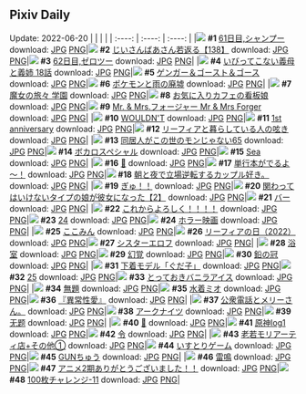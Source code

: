## Pixiv Daily
Update: 2022-06-20
|      |      |      |
| :----: | :----: | :----: |
|![](https://pixiv.microyu.workers.dev/c/240x480/img-master/img/2022/06/18/00/00/04/99118313_p0_master1200.jpg) **#1** [61日目,シャンプー](https://www.pixiv.net/artworks/99118313) download: [JPG](https://pixiv.microyu.workers.dev/img-original/img/2022/06/18/00/00/04/99118313_p0.jpg) [PNG](https://pixiv.microyu.workers.dev/img-original/img/2022/06/18/00/00/04/99118313_p0.png)|![](https://pixiv.microyu.workers.dev/c/240x480/img-master/img/2022/06/18/11/04/08/99126603_p0_master1200.jpg) **#2** [じいさんばあさん若返る【138】](https://www.pixiv.net/artworks/99126603) download: [JPG](https://pixiv.microyu.workers.dev/img-original/img/2022/06/18/11/04/08/99126603_p0.jpg) [PNG](https://pixiv.microyu.workers.dev/img-original/img/2022/06/18/11/04/08/99126603_p0.png)|![](https://pixiv.microyu.workers.dev/c/240x480/img-master/img/2022/06/19/00/00/13/99142922_p0_master1200.jpg) **#3** [62日目,ゼロツー](https://www.pixiv.net/artworks/99142922) download: [JPG](https://pixiv.microyu.workers.dev/img-original/img/2022/06/19/00/00/13/99142922_p0.jpg) [PNG](https://pixiv.microyu.workers.dev/img-original/img/2022/06/19/00/00/13/99142922_p0.png)|
|![](https://pixiv.microyu.workers.dev/c/240x480/img-master/img/2022/06/18/00/05/08/99118689_p0_master1200.jpg) **#4** [いびってこない義母と義姉  18話](https://www.pixiv.net/artworks/99118689) download: [JPG](https://pixiv.microyu.workers.dev/img-original/img/2022/06/18/00/05/08/99118689_p0.jpg) [PNG](https://pixiv.microyu.workers.dev/img-original/img/2022/06/18/00/05/08/99118689_p0.png)|![](https://pixiv.microyu.workers.dev/c/240x480/img-master/img/2022/06/19/00/00/10/99142893_p0_master1200.jpg) **#5** [ゲンガー＆ゴースト＆ゴース](https://www.pixiv.net/artworks/99142893) download: [JPG](https://pixiv.microyu.workers.dev/img-original/img/2022/06/19/00/00/10/99142893_p0.jpg) [PNG](https://pixiv.microyu.workers.dev/img-original/img/2022/06/19/00/00/10/99142893_p0.png)|![](https://pixiv.microyu.workers.dev/c/240x480/img-master/img/2022/06/19/00/00/39/99143029_p0_master1200.jpg) **#6** [ポケモンと雨の廃墟](https://www.pixiv.net/artworks/99143029) download: [JPG](https://pixiv.microyu.workers.dev/img-original/img/2022/06/19/00/00/39/99143029_p0.jpg) [PNG](https://pixiv.microyu.workers.dev/img-original/img/2022/06/19/00/00/39/99143029_p0.png)|
|![](https://pixiv.microyu.workers.dev/c/240x480/img-master/img/2022/06/18/00/00/02/99118291_p0_master1200.jpg) **#7** [魔女の旅々 学園](https://www.pixiv.net/artworks/99118291) download: [JPG](https://pixiv.microyu.workers.dev/img-original/img/2022/06/18/00/00/02/99118291_p0.jpg) [PNG](https://pixiv.microyu.workers.dev/img-original/img/2022/06/18/00/00/02/99118291_p0.png)|![](https://pixiv.microyu.workers.dev/c/240x480/img-master/img/2022/06/19/00/00/07/99142863_p0_master1200.jpg) **#8** [お気に入りカフェの看板娘](https://www.pixiv.net/artworks/99142863) download: [JPG](https://pixiv.microyu.workers.dev/img-original/img/2022/06/19/00/00/07/99142863_p0.jpg) [PNG](https://pixiv.microyu.workers.dev/img-original/img/2022/06/19/00/00/07/99142863_p0.png)|![](https://pixiv.microyu.workers.dev/c/240x480/img-master/img/2022/06/18/04/39/06/99122770_p0_master1200.jpg) **#9** [Mr. & Mrs.フォージャー Mr & Mrs Forger](https://www.pixiv.net/artworks/99122770) download: [JPG](https://pixiv.microyu.workers.dev/img-original/img/2022/06/18/04/39/06/99122770_p0.jpg) [PNG](https://pixiv.microyu.workers.dev/img-original/img/2022/06/18/04/39/06/99122770_p0.png)|
|![](https://pixiv.microyu.workers.dev/c/240x480/img-master/img/2022/06/18/00/01/16/99118544_p0_master1200.jpg) **#10** [WOULDN'T](https://www.pixiv.net/artworks/99118544) download: [JPG](https://pixiv.microyu.workers.dev/img-original/img/2022/06/18/00/01/16/99118544_p0.jpg) [PNG](https://pixiv.microyu.workers.dev/img-original/img/2022/06/18/00/01/16/99118544_p0.png)|![](https://pixiv.microyu.workers.dev/c/240x480/img-master/img/2022/06/18/00/02/02/99118572_p0_master1200.jpg) **#11** [1st anniversary](https://www.pixiv.net/artworks/99118572) download: [JPG](https://pixiv.microyu.workers.dev/img-original/img/2022/06/18/00/02/02/99118572_p0.jpg) [PNG](https://pixiv.microyu.workers.dev/img-original/img/2022/06/18/00/02/02/99118572_p0.png)|![](https://pixiv.microyu.workers.dev/c/240x480/img-master/img/2022/06/18/12/12/49/99127655_p0_master1200.jpg) **#12** [リーフィアと暮らしている人の呟き](https://www.pixiv.net/artworks/99127655) download: [JPG](https://pixiv.microyu.workers.dev/img-original/img/2022/06/18/12/12/49/99127655_p0.jpg) [PNG](https://pixiv.microyu.workers.dev/img-original/img/2022/06/18/12/12/49/99127655_p0.png)|
|![](https://pixiv.microyu.workers.dev/c/240x480/img-master/img/2022/06/18/17/11/38/99132678_p0_master1200.jpg) **#13** [同居人がこの世のモンじゃない65](https://www.pixiv.net/artworks/99132678) download: [JPG](https://pixiv.microyu.workers.dev/img-original/img/2022/06/18/17/11/38/99132678_p0.jpg) [PNG](https://pixiv.microyu.workers.dev/img-original/img/2022/06/18/17/11/38/99132678_p0.png)|![](https://pixiv.microyu.workers.dev/c/240x480/img-master/img/2022/06/19/12/02/53/99153018_p0_master1200.jpg) **#14** [ボカロスペシャル](https://www.pixiv.net/artworks/99153018) download: [JPG](https://pixiv.microyu.workers.dev/img-original/img/2022/06/19/12/02/53/99153018_p0.jpg) [PNG](https://pixiv.microyu.workers.dev/img-original/img/2022/06/19/12/02/53/99153018_p0.png)|![](https://pixiv.microyu.workers.dev/c/240x480/img-master/img/2022/06/19/09/43/51/99145597_p0_master1200.jpg) **#15** [Sea](https://www.pixiv.net/artworks/99145597) download: [JPG](https://pixiv.microyu.workers.dev/img-original/img/2022/06/19/09/43/51/99145597_p0.jpg) [PNG](https://pixiv.microyu.workers.dev/img-original/img/2022/06/19/09/43/51/99145597_p0.png)|
|![](https://pixiv.microyu.workers.dev/c/240x480/img-master/img/2022/06/18/01/11/45/99120299_p0_master1200.jpg) **#16** [🌙](https://www.pixiv.net/artworks/99120299) download: [JPG](https://pixiv.microyu.workers.dev/img-original/img/2022/06/18/01/11/45/99120299_p0.jpg) [PNG](https://pixiv.microyu.workers.dev/img-original/img/2022/06/18/01/11/45/99120299_p0.png)|![](https://pixiv.microyu.workers.dev/c/240x480/img-master/img/2022/06/18/17/12/28/99132693_p0_master1200.jpg) **#17** [単行本がでるよ～！](https://www.pixiv.net/artworks/99132693) download: [JPG](https://pixiv.microyu.workers.dev/img-original/img/2022/06/18/17/12/28/99132693_p0.jpg) [PNG](https://pixiv.microyu.workers.dev/img-original/img/2022/06/18/17/12/28/99132693_p0.png)|![](https://pixiv.microyu.workers.dev/c/240x480/img-master/img/2022/06/18/14/21/24/99125608_p0_master1200.jpg) **#18** [朝と夜で立場逆転するカップル好き。](https://www.pixiv.net/artworks/99125608) download: [JPG](https://pixiv.microyu.workers.dev/img-original/img/2022/06/18/14/21/24/99125608_p0.jpg) [PNG](https://pixiv.microyu.workers.dev/img-original/img/2022/06/18/14/21/24/99125608_p0.png)|
|![](https://pixiv.microyu.workers.dev/c/240x480/img-master/img/2022/06/18/21/03/05/99137863_p0_master1200.jpg) **#19** [ぎゅ！！](https://www.pixiv.net/artworks/99137863) download: [JPG](https://pixiv.microyu.workers.dev/img-original/img/2022/06/18/21/03/05/99137863_p0.jpg) [PNG](https://pixiv.microyu.workers.dev/img-original/img/2022/06/18/21/03/05/99137863_p0.png)|![](https://pixiv.microyu.workers.dev/c/240x480/img-master/img/2022/06/18/00/00/21/99118439_p0_master1200.jpg) **#20** [関わってはいけないタイプの娘が彼女になった【2】](https://www.pixiv.net/artworks/99118439) download: [JPG](https://pixiv.microyu.workers.dev/img-original/img/2022/06/18/00/00/21/99118439_p0.jpg) [PNG](https://pixiv.microyu.workers.dev/img-original/img/2022/06/18/00/00/21/99118439_p0.png)|![](https://pixiv.microyu.workers.dev/c/240x480/img-master/img/2022/06/18/20/30/01/99136964_p0_master1200.jpg) **#21** [バー](https://www.pixiv.net/artworks/99136964) download: [JPG](https://pixiv.microyu.workers.dev/img-original/img/2022/06/18/20/30/01/99136964_p0.jpg) [PNG](https://pixiv.microyu.workers.dev/img-original/img/2022/06/18/20/30/01/99136964_p0.png)|
|![](https://pixiv.microyu.workers.dev/c/240x480/img-master/img/2022/06/18/20/26/33/99136875_p0_master1200.jpg) **#22** [これからよろしく！！！！](https://www.pixiv.net/artworks/99136875) download: [JPG](https://pixiv.microyu.workers.dev/img-original/img/2022/06/18/20/26/33/99136875_p0.jpg) [PNG](https://pixiv.microyu.workers.dev/img-original/img/2022/06/18/20/26/33/99136875_p0.png)|![](https://pixiv.microyu.workers.dev/c/240x480/img-master/img/2022/06/18/00/36/05/99119562_p0_master1200.jpg) **#23** [24](https://www.pixiv.net/artworks/99119562) download: [JPG](https://pixiv.microyu.workers.dev/img-original/img/2022/06/18/00/36/05/99119562_p0.jpg) [PNG](https://pixiv.microyu.workers.dev/img-original/img/2022/06/18/00/36/05/99119562_p0.png)|![](https://pixiv.microyu.workers.dev/c/240x480/img-master/img/2022/06/18/14/37/35/99129886_p0_master1200.jpg) **#24** [ホラー映画](https://www.pixiv.net/artworks/99129886) download: [JPG](https://pixiv.microyu.workers.dev/img-original/img/2022/06/18/14/37/35/99129886_p0.jpg) [PNG](https://pixiv.microyu.workers.dev/img-original/img/2022/06/18/14/37/35/99129886_p0.png)|
|![](https://pixiv.microyu.workers.dev/c/240x480/img-master/img/2022/06/19/21/18/13/99165311_p0_master1200.jpg) **#25** [ここみん](https://www.pixiv.net/artworks/99165311) download: [JPG](https://pixiv.microyu.workers.dev/img-original/img/2022/06/19/21/18/13/99165311_p0.jpg) [PNG](https://pixiv.microyu.workers.dev/img-original/img/2022/06/19/21/18/13/99165311_p0.png)|![](https://pixiv.microyu.workers.dev/c/240x480/img-master/img/2022/06/19/09/07/35/99150275_p0_master1200.jpg) **#26** [リーフィアの日（2022）](https://www.pixiv.net/artworks/99150275) download: [JPG](https://pixiv.microyu.workers.dev/img-original/img/2022/06/19/09/07/35/99150275_p0.jpg) [PNG](https://pixiv.microyu.workers.dev/img-original/img/2022/06/19/09/07/35/99150275_p0.png)|![](https://pixiv.microyu.workers.dev/c/240x480/img-master/img/2022/06/19/00/00/56/99143068_p0_master1200.jpg) **#27** [シスターエロフ](https://www.pixiv.net/artworks/99143068) download: [JPG](https://pixiv.microyu.workers.dev/img-original/img/2022/06/19/00/00/56/99143068_p0.jpg) [PNG](https://pixiv.microyu.workers.dev/img-original/img/2022/06/19/00/00/56/99143068_p0.png)|
|![](https://pixiv.microyu.workers.dev/c/240x480/img-master/img/2022/06/18/14/47/30/99130073_p0_master1200.jpg) **#28** [浴室](https://www.pixiv.net/artworks/99130073) download: [JPG](https://pixiv.microyu.workers.dev/img-original/img/2022/06/18/14/47/30/99130073_p0.jpg) [PNG](https://pixiv.microyu.workers.dev/img-original/img/2022/06/18/14/47/30/99130073_p0.png)|![](https://pixiv.microyu.workers.dev/c/240x480/img-master/img/2022/06/18/02/36/29/99121651_p0_master1200.jpg) **#29** [幻覚](https://www.pixiv.net/artworks/99121651) download: [JPG](https://pixiv.microyu.workers.dev/img-original/img/2022/06/18/02/36/29/99121651_p0.jpg) [PNG](https://pixiv.microyu.workers.dev/img-original/img/2022/06/18/02/36/29/99121651_p0.png)|![](https://pixiv.microyu.workers.dev/c/240x480/img-master/img/2022/06/19/18/43/59/99161141_p0_master1200.jpg) **#30** [鉛の冠](https://www.pixiv.net/artworks/99161141) download: [JPG](https://pixiv.microyu.workers.dev/img-original/img/2022/06/19/18/43/59/99161141_p0.jpg) [PNG](https://pixiv.microyu.workers.dev/img-original/img/2022/06/19/18/43/59/99161141_p0.png)|
|![](https://pixiv.microyu.workers.dev/c/240x480/img-master/img/2022/06/19/00/08/37/99143403_p0_master1200.jpg) **#31** [下着モデル「ぐだ子」](https://www.pixiv.net/artworks/99143403) download: [JPG](https://pixiv.microyu.workers.dev/img-original/img/2022/06/19/00/08/37/99143403_p0.jpg) [PNG](https://pixiv.microyu.workers.dev/img-original/img/2022/06/19/00/08/37/99143403_p0.png)|![](https://pixiv.microyu.workers.dev/c/240x480/img-master/img/2022/06/19/00/09/00/99143420_p0_master1200.jpg) **#32** [25](https://www.pixiv.net/artworks/99143420) download: [JPG](https://pixiv.microyu.workers.dev/img-original/img/2022/06/19/00/09/00/99143420_p0.jpg) [PNG](https://pixiv.microyu.workers.dev/img-original/img/2022/06/19/00/09/00/99143420_p0.png)|![](https://pixiv.microyu.workers.dev/c/240x480/img-master/img/2022/06/19/20/30/01/99163879_p0_master1200.jpg) **#33** [とっておきバニラアイス](https://www.pixiv.net/artworks/99163879) download: [JPG](https://pixiv.microyu.workers.dev/img-original/img/2022/06/19/20/30/01/99163879_p0.jpg) [PNG](https://pixiv.microyu.workers.dev/img-original/img/2022/06/19/20/30/01/99163879_p0.png)|
|![](https://pixiv.microyu.workers.dev/c/240x480/img-master/img/2022/06/19/16/35/48/99158235_p0_master1200.jpg) **#34** [無題](https://www.pixiv.net/artworks/99158235) download: [JPG](https://pixiv.microyu.workers.dev/img-original/img/2022/06/19/16/35/48/99158235_p0.jpg) [PNG](https://pixiv.microyu.workers.dev/img-original/img/2022/06/19/16/35/48/99158235_p0.png)|![](https://pixiv.microyu.workers.dev/c/240x480/img-master/img/2022/06/19/00/00/10/99142885_p0_master1200.jpg) **#35** [水着ミオ](https://www.pixiv.net/artworks/99142885) download: [JPG](https://pixiv.microyu.workers.dev/img-original/img/2022/06/19/00/00/10/99142885_p0.jpg) [PNG](https://pixiv.microyu.workers.dev/img-original/img/2022/06/19/00/00/10/99142885_p0.png)|![](https://pixiv.microyu.workers.dev/c/240x480/img-master/img/2022/06/18/01/08/52/99120240_p0_master1200.jpg) **#36** [『異常性愛』](https://www.pixiv.net/artworks/99120240) download: [JPG](https://pixiv.microyu.workers.dev/img-original/img/2022/06/18/01/08/52/99120240_p0.jpg) [PNG](https://pixiv.microyu.workers.dev/img-original/img/2022/06/18/01/08/52/99120240_p0.png)|
|![](https://pixiv.microyu.workers.dev/c/240x480/img-master/img/2022/06/18/11/59/31/99127407_p0_master1200.jpg) **#37** [公衆電話とメリーさん。](https://www.pixiv.net/artworks/99127407) download: [JPG](https://pixiv.microyu.workers.dev/img-original/img/2022/06/18/11/59/31/99127407_p0.jpg) [PNG](https://pixiv.microyu.workers.dev/img-original/img/2022/06/18/11/59/31/99127407_p0.png)|![](https://pixiv.microyu.workers.dev/c/240x480/img-master/img/2022/06/18/22/20/19/99139963_p0_master1200.jpg) **#38** [アークナイツ](https://www.pixiv.net/artworks/99139963) download: [JPG](https://pixiv.microyu.workers.dev/img-original/img/2022/06/18/22/20/19/99139963_p0.jpg) [PNG](https://pixiv.microyu.workers.dev/img-original/img/2022/06/18/22/20/19/99139963_p0.png)|![](https://pixiv.microyu.workers.dev/c/240x480/img-master/img/2022/06/18/00/50/00/99119871_p0_master1200.jpg) **#39** [无题](https://www.pixiv.net/artworks/99119871) download: [JPG](https://pixiv.microyu.workers.dev/img-original/img/2022/06/18/00/50/00/99119871_p0.jpg) [PNG](https://pixiv.microyu.workers.dev/img-original/img/2022/06/18/00/50/00/99119871_p0.png)|
|![](https://pixiv.microyu.workers.dev/c/240x480/img-master/img/2022/06/19/00/00/10/99142887_p0_master1200.jpg) **#40** [🎀](https://www.pixiv.net/artworks/99142887) download: [JPG](https://pixiv.microyu.workers.dev/img-original/img/2022/06/19/00/00/10/99142887_p0.jpg) [PNG](https://pixiv.microyu.workers.dev/img-original/img/2022/06/19/00/00/10/99142887_p0.png)|![](https://pixiv.microyu.workers.dev/c/240x480/img-master/img/2022/06/18/11/10/34/99126689_p0_master1200.jpg) **#41** [原神log1](https://www.pixiv.net/artworks/99126689) download: [JPG](https://pixiv.microyu.workers.dev/img-original/img/2022/06/18/11/10/34/99126689_p0.jpg) [PNG](https://pixiv.microyu.workers.dev/img-original/img/2022/06/18/11/10/34/99126689_p0.png)|![](https://pixiv.microyu.workers.dev/c/240x480/img-master/img/2022/06/18/16/00/14/99131356_p0_master1200.jpg) **#42** [令](https://www.pixiv.net/artworks/99131356) download: [JPG](https://pixiv.microyu.workers.dev/img-original/img/2022/06/18/16/00/14/99131356_p0.jpg) [PNG](https://pixiv.microyu.workers.dev/img-original/img/2022/06/18/16/00/14/99131356_p0.png)|
|![](https://pixiv.microyu.workers.dev/c/240x480/img-master/img/2022/06/18/22/59/45/99141130_p0_master1200.jpg) **#43** [老若モリアーティ店+その他①](https://www.pixiv.net/artworks/99141130) download: [JPG](https://pixiv.microyu.workers.dev/img-original/img/2022/06/18/22/59/45/99141130_p0.jpg) [PNG](https://pixiv.microyu.workers.dev/img-original/img/2022/06/18/22/59/45/99141130_p0.png)|![](https://pixiv.microyu.workers.dev/c/240x480/img-master/img/2022/06/19/22/39/06/99167889_p0_master1200.jpg) **#44** [いすとりゲーム](https://www.pixiv.net/artworks/99167889) download: [JPG](https://pixiv.microyu.workers.dev/img-original/img/2022/06/19/22/39/06/99167889_p0.jpg) [PNG](https://pixiv.microyu.workers.dev/img-original/img/2022/06/19/22/39/06/99167889_p0.png)|![](https://pixiv.microyu.workers.dev/c/240x480/img-master/img/2022/06/19/14/12/44/99155344_p0_master1200.jpg) **#45** [GUNちゅう](https://www.pixiv.net/artworks/99155344) download: [JPG](https://pixiv.microyu.workers.dev/img-original/img/2022/06/19/14/12/44/99155344_p0.jpg) [PNG](https://pixiv.microyu.workers.dev/img-original/img/2022/06/19/14/12/44/99155344_p0.png)|
|![](https://pixiv.microyu.workers.dev/c/240x480/img-master/img/2022/06/18/12/06/39/99127546_p0_master1200.jpg) **#46** [雷鳴](https://www.pixiv.net/artworks/99127546) download: [JPG](https://pixiv.microyu.workers.dev/img-original/img/2022/06/18/12/06/39/99127546_p0.jpg) [PNG](https://pixiv.microyu.workers.dev/img-original/img/2022/06/18/12/06/39/99127546_p0.png)|![](https://pixiv.microyu.workers.dev/c/240x480/img-master/img/2022/06/18/18/26/16/99134207_p0_master1200.jpg) **#47** [アニメ2期ありがとうございました！！](https://www.pixiv.net/artworks/99134207) download: [JPG](https://pixiv.microyu.workers.dev/img-original/img/2022/06/18/18/26/16/99134207_p0.jpg) [PNG](https://pixiv.microyu.workers.dev/img-original/img/2022/06/18/18/26/16/99134207_p0.png)|![](https://pixiv.microyu.workers.dev/c/240x480/img-master/img/2022/06/19/20/53/09/99164534_p0_master1200.jpg) **#48** [100枚チャレンジ-11](https://www.pixiv.net/artworks/99164534) download: [JPG](https://pixiv.microyu.workers.dev/img-original/img/2022/06/19/20/53/09/99164534_p0.jpg) [PNG](https://pixiv.microyu.workers.dev/img-original/img/2022/06/19/20/53/09/99164534_p0.png)|
